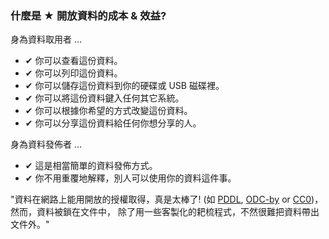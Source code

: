 ### 什麼是 <span class="stars-inline">&#x2605;</span> 開放資料的成本 &amp; 效益?

身為資料取用者 &hellip;

- &#10004; 你可以查看這份資料。
- &#10004; 你可以列印這份資料。
- &#10004; 你可以儲存這份資料到你的硬碟或 USB 磁碟裡。
- &#10004; 你可以將這份資料鍵入任何其它系統。
- &#10004; 你可以根據你希望的方式改變這份資料。
- &#10004; 你可以分享這份資料給任何你想分享的人。

身為資料發佈者 &hellip;

- &#10004; 這是相當簡單的資料發佈方式。
- &#10004; 你不用重覆地解釋，別人可以使用你的資料這件事。

"資料在網路上能用開放的授權取得，真是太棒了! (如 [PDDL](http://opendatacommons.org/licenses/pddl/ "Open Data Commons &raquo; Public Domain Dedication and License (PDDL)"), [ODC-by](http://opendatacommons.org/licenses/by/ "Open Data Commons &raquo; Open Data Commons Attribution License") or [CC0](http://creativecommons.org/publicdomain/zero/1.0/ "Creative Commons &mdash;CC0 1.0 Universal"))，然而，資料被鎖在文件中， 除了用一些客製化的耙梳程式，不然很難把資料帶出文件外。"
